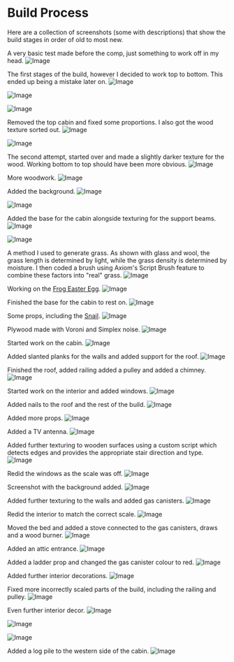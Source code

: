 # Build Process

Here are a collection of screenshots (some with descriptions) that show the build stages in order of old to most new.

A very basic test made before the comp, just something to work off in my head.
![Image](/img/br-2024/build-process/0.png)

The first stages of the build, however I decided to work top to bottom. This ended up being a mistake later on.
![Image](/img/br-2024/build-process/1.png)

![Image](/img/br-2024/build-process/2.png)

![Image](/img/br-2024/build-process/4.png)

Removed the top cabin and fixed some proportions. I also got the wood texture sorted out.
![Image](/img/br-2024/build-process/5.png)

![Image](/img/br-2024/build-process/6.png)

The second attempt, started over and made a slightly darker texture for the wood. Working bottom to top should have been more obvious.
![Image](/img/br-2024/build-process/7.png)

More woodwork.
![Image](/img/br-2024/build-process/8.png)

Added the background.
![Image](/img/br-2024/build-process/9.png)

![Image](/img/br-2024/build-process/10.png)

Added the base for the cabin alongside texturing for the support beams.
![Image](/img/br-2024/build-process/12.png)

![Image](/img/br-2024/build-process/13.png)

A method I used to generate grass. As shown with glass and wool, the grass length is determined by light, while the grass density is determined by moisture. I then coded a brush using Axiom's Script Brush feature to combine these factors into "real" grass.
![Image](/img/br-2024/build-process/14.png)

Working on the [Frog Easter Egg](easter-eggs.md#frog-under-the-stairs).
![Image](/img/br-2024/build-process/15.png)

Finished the base for the cabin to rest on.
![Image](/img/br-2024/build-process/16.png)

Some props, including the [Snail](easter-eggs.md#snail).
![Image](/img/br-2024/build-process/17.png)

Plywood made with Voroni and Simplex noise. 
![Image](/img/br-2024/build-process/18.png)

Started work on the cabin.
![Image](/img/br-2024/build-process/19.png)

Added slanted planks for the walls and added support for the roof.
![Image](/img/br-2024/build-process/20.png)

Finished the roof, added railing added a pulley and added a chimney.
![Image](/img/br-2024/build-process/22.png)

Started work on the interior and added windows.
![Image](/img/br-2024/build-process/24.png)

Added nails to the roof and the rest of the build.
![Image](/img/br-2024/build-process/25.png)

Added more props.
![Image](/img/br-2024/build-process/26.png)

Added a TV antenna.
![Image](/img/br-2024/build-process/27.png)

Added further texturing to wooden surfaces using a custom script which detects edges and provides the appropriate stair direction and type.
![Image](/img/br-2024/build-process/27a.png)

Redid the windows as the scale was off.
![Image](/img/br-2024/build-process/28.png)

Screenshot with the background added.
![Image](/img/br-2024/build-process/29.png)

Added further texturing to the walls and added gas canisters.
![Image](/img/br-2024/build-process/30.png)

Redid the interior to match the correct scale.
![Image](/img/br-2024/build-process/31.png)

Moved the bed and added a stove connected to the gas canisters, draws and a wood burner.
![Image](/img/br-2024/build-process/32.png)

Added an attic entrance.
![Image](/img/br-2024/build-process/33.png)

Added a ladder prop and changed the gas canister colour to red.
![Image](/img/br-2024/build-process/34.png)

Added further interior decorations.
![Image](/img/br-2024/build-process/35.png)

Fixed more incorrectly scaled parts of the build, including the railing and pulley.
![Image](/img/br-2024/build-process/36.png)

Even further interior decor.
![Image](/img/br-2024/build-process/37.png)

![Image](/img/br-2024/build-process/38.png)

![Image](/img/br-2024/build-process/39.png)

Added a log pile to the western side of the cabin.
![Image](/img/br-2024/build-process/40.png)